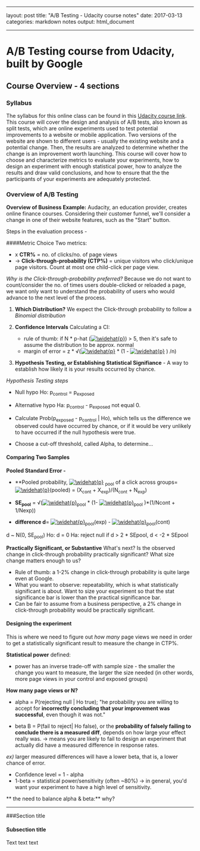 

---
layout: post
title:  "A/B Testing - Udacity course notes"
date:   2017-03-13
categories: markdown notes
output: html_document

---


A/B Testing course from Udacity, built by Google
====================

Course Overview - 4 sections
------------------------------

### Syllabus

The syllabus for this online class can be found in this [Udacity course link][Udacity on A/B Test].
This course will cover the design and analysis of A/B tests, also known as split tests, which are online experiments used to test potential improvements to a website or mobile application. Two versions of the website are shown to different users - usually the existing website and a potential change. Then, the results are analyzed to determine whether the change is an improvement worth launching. This course will cover how to choose and characterize metrics to evaluate your experiments, how to design an experiment with enough statistical power, how to analyze the results and draw valid conclusions, and how to ensure that the the participants of your experiments are adequately protected.


### Overview of A/B Testing
**Overview of Business Example:** Audacity, an education provider, creates online finance courses. Considering their customer funnel, we'll consider a change in one of their website features, such as the "Start" button.

Steps in the evaluation process -

####Metric Choice
Two metrics:

* x **CTR%** = no. of clicks/no. of page views
* -> **Click-through-probability (CTP%)** = unique visitors who click/unique page visitors. Count at most one child-click per page view.


*Why is the *Click-through-probability* preferred?*
Because we do not want to count/consider the no. of times users double-clicked or reloaded a page, we want only want to understand the probability of users who would advance to the next level of the process.


1. **Which Distribution?**
We expect the Click-through probability to follow a *Binomial distribution*


2. **Confidence Intervals**
Calculating a CI:
	*  rule of thumb: if N * p-hat (<a href="https://www.codecogs.com/eqnedit.php?latex=\widehat{p}" target="_blank"><img src="https://latex.codecogs.com/gif.latex?\widehat{p}" title="\widehat{p}" /></a>) > 5, then it's safe to assume the distribution to be approx. normal
	*  margin of error = z * √(<a href="https://www.codecogs.com/eqnedit.php?latex=\widehat{p}" target="_blank"><img src="https://latex.codecogs.com/gif.latex?\widehat{p}" title="\widehat{p}" /></a>  * (1 - <a href="https://www.codecogs.com/eqnedit.php?latex=\widehat{p}" target="_blank"><img src="https://latex.codecogs.com/gif.latex?\widehat{p}" title="\widehat{p}" /></a> ) /n)
​

3. **Hypothesis Testing, or Establishing Statistical Signifiance** - A way to establish how likely it is your results occurred by chance.

*Hypothesis Testing steps*

* Null hypo Ho: p<sub>control</sub> = p<sub>exposed</sub>
* Alternative hypo Ha:   p<sub>control</sub> - p<sub>exposed</sub> not equal 0.
* Calculate Prob(p<sub>exposed</sub> - p<sub>control</sub> | Ho), which tells us the difference we observed could have occurred by chance, or if it would be very unlikely to have occurred if the null hypothesis were true.

* Choose a cut-off threshold, called Alpha, to determine...



#### **Comparing Two Samples**

**Pooled Standard Error -**

* **Pooled probability, <a href="https://www.codecogs.com/eqnedit.php?latex=\widehat{p}" target="_blank"><img src="https://latex.codecogs.com/gif.latex?\widehat{p}" title="\widehat{p}" /></a> <sub>pool</sub> of a click across groups= <a href="https://www.codecogs.com/eqnedit.php?latex=\widehat{p}" target="_blank"><img src="https://latex.codecogs.com/gif.latex?\widehat{p}" title="\widehat{p}" /></a>(pooled) = (X<sub>cont</sub> + X<sub>exp</sub>)/(N<sub>cont</sub> + N<sub>exp</sub>)

* **SE<sub>pool</sub>** = √(<a href="https://www.codecogs.com/eqnedit.php?latex=\widehat{p}" target="_blank"><img src="https://latex.codecogs.com/gif.latex?\widehat{p}" title="\widehat{p}" /></a><sub>pool</sub> * (1- <a href="https://www.codecogs.com/eqnedit.php?latex=\widehat{p}" target="_blank"><img src="https://latex.codecogs.com/gif.latex?\widehat{p}" title="\widehat{p}" /></a><sub>pool</sub> )*(1/Ncont + 1/Nexp))

* **difference d**= <a href="https://www.codecogs.com/eqnedit.php?latex=\widehat{p}" target="_blank"><img src="https://latex.codecogs.com/gif.latex?\widehat{p}" title="\widehat{p}" /></a><sub>pool</sub>(exp) - <a href="https://www.codecogs.com/eqnedit.php?latex=\widehat{p}" target="_blank"><img src="https://latex.codecogs.com/gif.latex?\widehat{p}" title="\widehat{p}" /></a><sub>pool</sub>(cont)

d ~ N(0, SE<sub>pool</sub>)
Ho: d = 0
Ha:  reject null if d > 2 * SEpool, d < -2 * SEpool


**Practically Significant, or Substantive**
What's next? Is the observed change in click-through probability practically significant?
What size change matters enough to us?

- Rule of thumb: a 1-2% change in click-through probability is quite large even at Google.
- What you want to observe: repeatability, which is what statistically significant is about. Want to size your experiment so that the stat significance bar is lower than the practical significance bar.
- Can be fair to assume from a business perspective, a 2% change in click-through probability would be practically significant.


#### Designing the experiment
This is where we need to figure out *how many* page views we need in order to get a statistically significant result to measure the change in CTP%.

**Statistical power** defined:

* power has an inverse trade-off with sample size - the smaller the change you want to measure, the larger the size needed (in other words, more page views in your control and exposed groups)


**How many page views or N?**

* alpha = P(rejecting null | Ho true); "he probability you are willing to accept for **incorrectly concluding that your improvement was successful**, even though it was not."

* beta B = P(fail to reject| Ho false), or the **probability of falsely failing to conclude there is a measured diff**, depends on how large your effect really was.
-> means you are likely to fail to design an experiment that actually did have a measured difference in response rates.

*ex)* larger measured differences will have a lower beta, that is, a lower chance of error.

* Confidence level = 1 - alpha
* 1-beta = statistical power/sensitivity (often ~80%) -> in general, you'd want your experiment to have a high level of sensitivity.

** the need to balance alpha & beta:**
why?



****

###Section title


#### Subsection title
Text text text
















[Udacity on A/B Test]: https://de.udacity.com/course/ab-testing--ud257/
